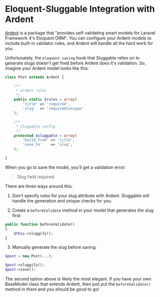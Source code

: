 # Eloquent-Sluggable Integration with Ardent

[Ardent](//github.com/laravelbook/ardent) is a package that "provides self-validating smart models for Laravel Framework 4's Eloquent ORM".  You can configure your Ardent models to include built-in validator rules, and Ardent will handle all the hard work for you.

Unfortunately, the `eloquent.saving` hook that Sluggable relies on to generate slugs doesn't get fired before Ardent does it's validation.  So, imagine your Ardent model looks like this:

```php
class Post extends Ardent {

	/**
	 * Ardent rules
	 */
	public static $rules = array(
		'title' => 'required',
		'slug'  => 'required|unique'
	);

	/**
	 * Sluggable config
	 */
	protected $sluggable = array(
		'build_from' => 'title',
		'save_to'    => 'slug',
	);

}
```

When you go to save the model, you'll get a validation error:

> Slug field required

There are three ways around this:

1. Don't specify rules for your slug attribute with Ardent.  Sluggable will handle the generation and unique checks for you.

2. Create a `beforeValidate` method in your model that generates the slug first:

```php
public function beforeValidate()
{
	$this->sluggify();
}
```

3. Manually generate the slug before saving:

```php
$post = new Post(...);

$post->sluggify();
$post->save();
```

The second option above is likely the most elegant.  If you have your own BaseModel class that extends Ardent, then just put the `beforeValidate()` method in there and you should be good to go!

